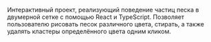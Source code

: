 Интерактивный проект, реализующий поведение частиц песка в двумерной сетке с помощью React и TypeScript. Позволяет пользователю рисовать песок различного цвета, стирать, а также удалять кластеры определённого цвета одним кликом.
